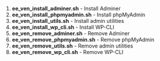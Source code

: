 1. **ee_ven_install_adminer.sh** - Install Adminer
1. **ee_ven_install_phpmyadmin.sh** - Install phpMyAdmin
1.  **ee_ven_install_utils.sh** - Install admin utilities
1. **ee_ven_install_wp_cli.sh** - Install WP-CLI
1. **ee_ven_remove_adminer.sh** - Remove Adminer
1. **ee_ven_remove_phpmyadmin.sh** -  Remove phpMyAdmin
1. **ee_ven_remove_utils.sh** - Remove admin utilities
1. **ee_ven_remove_wp_cli.sh** - Remove WP-CLI
